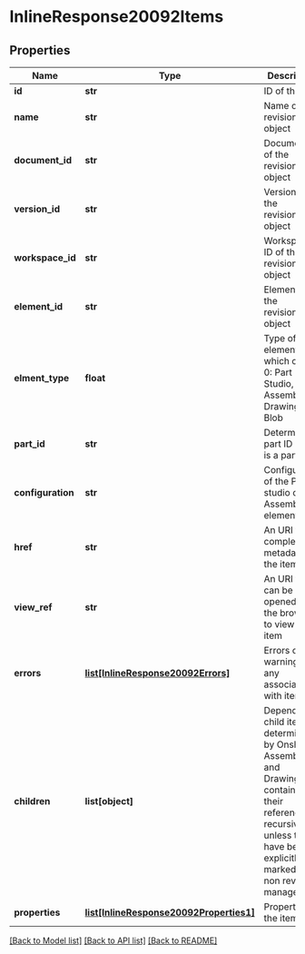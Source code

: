 # InlineResponse20092Items

## Properties
Name | Type | Description | Notes
------------ | ------------- | ------------- | -------------
**id** | **str** | ID of the item | 
**name** | **str** | Name of the revisionable object | 
**document_id** | **str** | Document ID of the revisionable object | 
**version_id** | **str** | Version ID of the revisionable object | [optional] 
**workspace_id** | **str** | Workspace ID of the revisionable object | [optional] 
**element_id** | **str** | Element ID of the revisionable object | 
**elment_type** | **float** | Type of element, which can be 0: Part Studio, 1: Assembly, 2:             Drawing. 4: Blob | 
**part_id** | **str** | Deterministic part ID if item is a part | [optional] 
**configuration** | **str** | Configuration of the Part studio or Assembly element | [optional] 
**href** | **str** | An URI to get complete metadata for the item | 
**view_ref** | **str** | An URI that can be opened in the browser to view the item | [optional] 
**errors** | [**list[InlineResponse20092Errors]**](InlineResponse20092Errors.md) | Errors or warnings if any associated with items. | [optional] 
**children** | **list[object]** | Dependent child items as determined by Onshape. Assemblies             and Drawings will contain all their references recursively unless they have been explicitly marked as             non revision managed. | [optional] 
**properties** | [**list[InlineResponse20092Properties1]**](InlineResponse20092Properties1.md) | Properties of the item | 

[[Back to Model list]](../README.md#documentation-for-models) [[Back to API list]](../README.md#documentation-for-api-endpoints) [[Back to README]](../README.md)


